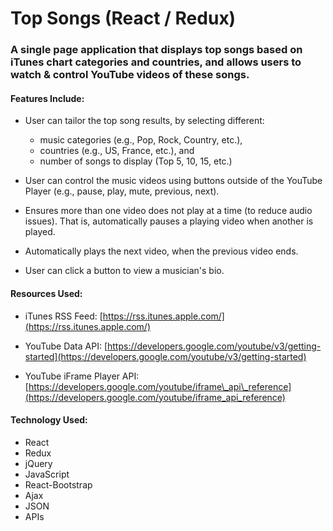 # Top Songs (React / Redux)

### A single page application that displays top songs based on iTunes chart categories and countries, and allows users to watch & control YouTube videos of these songs.

#### Features Include:
* User can tailor the top song results, by selecting different:

  * music categories (e.g., Pop, Rock, Country, etc.),
  * countries (e.g., US, France, etc.), and
  * number of songs to display (Top 5, 10, 15, etc.)
* User can control the music videos using buttons outside of the YouTube Player (e.g., pause, play, mute, previous, next).
* Ensures more than one video does not play at a time (to reduce audio issues). That is, automatically pauses a playing video when another is played.
* Automatically plays the next video, when the previous video ends.
* User can click a button to view a musician's bio.

#### Resources Used:
* iTunes RSS Feed: [https://rss.itunes.apple.com/](https://rss.itunes.apple.com/)

* YouTube Data API: [https://developers.google.com/youtube/v3/getting-started](https://developers.google.com/youtube/v3/getting-started)

* YouTube iFrame Player API: [https://developers.google.com/youtube/iframe\_api\_reference](https://developers.google.com/youtube/iframe_api_reference)

#### Technology Used:
* React
* Redux
* jQuery
* JavaScript
* React-Bootstrap
* Ajax
* JSON
* APIs
